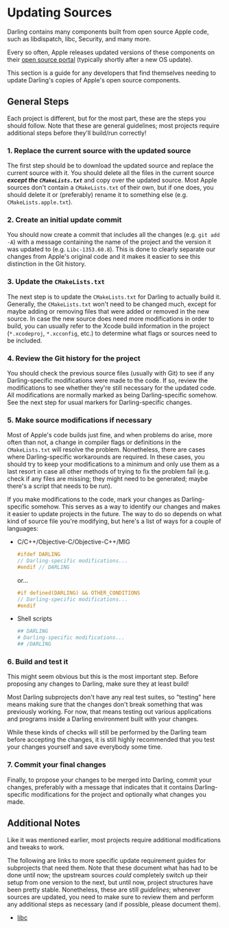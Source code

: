 # Updating Sources

Darling contains many components built from open source Apple code, such as libdispatch, libc, Security, and many more.

Every so often, Apple releases updated versions of these components on their [open source portal](https://opensource.apple.com/) (typically shortly after a new OS update).

This section is a guide for any developers that find themselves needing to update Darling's copies of Apple's open source components.

## General Steps

Each project is different, but for the most part, these are the steps you should follow. Note that these are general guidelines; most projects require additional steps before they'll build/run correctly!

### <a name="step-1"></a>1. Replace the current source with the updated source

The first step should be to download the updated source and replace the current source with it. You should delete all the files in the current source ***except the `CMakeLists.txt`*** and copy over the updated source. Most Apple sources don't contain a `CMakeLists.txt` of their own, but if one does, you should delete it or (preferably) rename it to something else (e.g. `CMakeLists.apple.txt`).

### <a name="step-2"></a>2. Create an initial update commit

You should now create a commit that includes all the changes (e.g. `git add -A`) with a message containing the name of the project and the version it was updated to (e.g. `Libc-1353.60.8`). This is done to clearly separate our changes from Apple's original code and it makes it easier to see this distinction in the Git history.

### <a name="step-3"></a>3. Update the `CMakeLists.txt`

The next step is to update the `CMakeLists.txt` for Darling to actually build it. Generally, the `CMakeLists.txt` won't need to be changed much, except for maybe adding or removing files that were added or removed in the new source. In case the new source does need more modifications in order to build, you can usually refer to the Xcode build information in the project (`*.xcodeproj`, `*.xcconfig`, etc.) to determine what flags or sources need to be included.

### <a name="step-4"></a>4. Review the Git history for the project

You should check the previous source files (usually with Git) to see if any Darling-specific modifications were made to the code. If so, review the modifications to see whether they're still necessary for the updated code. All modifications are normally marked as being Darling-specific somehow. See the next step for usual markers for Darling-specific changes.

### <a name="step-5"></a>5. Make source modifications if necessary

Most of Apple's code builds just fine, and when problems do arise, more often than not, a change in compiler flags or definitions in the `CMakeLists.txt` will resolve the problem. Nonetheless, there are cases where Darling-specific workarounds are required. In these cases, you should try to keep your modifications to a minimum and only use them as a last resort in case all other methods of trying to fix the problem fail (e.g. check if any files are missing; they might need to be generated; maybe there's a script that needs to be run).

If you make modifications to the code, mark your changes as Darling-specific somehow. This serves as a way to identify our changes and makes it easier to update projects in the future. The way to do so depends on what kind of source file you're modifying, but here's a list of ways for a couple of languages:

  * C/C++/Objective-C/Objective-C++/MIG
    ```c
    #ifdef DARLING
    // Darling-specific modifications...
    #endif // DARLING
    ```

    or...

    ```c
    #if defined(DARLING) && OTHER_CONDITIONS
    // Darling-specific modifications...
    #endif
    ```
  * Shell scripts
    ```sh
    ## DARLING
    # Darling-specific modifications...
    ## /DARLING
    ```

### <a name="step-6"></a>6. Build and test it

This might seem obvious but this is the most important step. Before proposing any changes to Darling, make sure they at least build!

Most Darling subprojects don't have any real test suites, so "testing" here means making sure that the changes don't break something that was previously working. For now, that means testing out various applications and programs inside a Darling environment built with your changes.

While these kinds of checks will still be performed by the Darling team before accepting the changes, it is still highly recommended that you test your changes yourself and save everybody some time.

### <a name="step-7"></a>7. Commit your final changes

Finally, to propose your changes to be merged into Darling, commit your changes, preferably with a message that indicates that it contains Darling-specific modifications for the project and optionally what changes you made.

## Additional Notes

Like it was mentioned earlier, most projects require additional modifications and tweaks to work.

The following are links to more specific update requirement guides for subprojects that need them. Note that these document what has had to be done until now; the upstream sources *could* completely switch up their setup from one version to the next, but until now, project structures have been pretty stable. Nonetheless, these are still *guidelines*; whenever sources are updated, you need to make sure to review them and perform any additional steps as necessary (and if possible, please document them).

  * [libc](libc.md)
